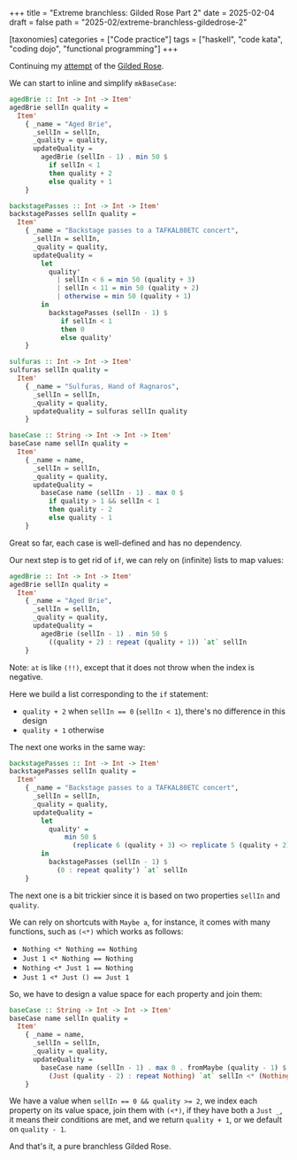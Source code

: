 +++
title = "Extreme branchless: Gilded Rose Part 2"
date = 2025-02-04
draft = false
path = "2025-02/extreme-branchless-gildedrose-2"

[taxonomies]
categories = ["Code practice"]
tags = ["haskell", "code kata", "coding dojo", "functional programming"]
+++

Continuing my [attempt](@/blog/2025-01-21_extreme-branchess-gildedrose-1.md) of
the [Gilded Rose](https://codingdojo.org/kata/gilded-rose/).

We can start to inline and simplify `mkBaseCase`:

```haskell
agedBrie :: Int -> Int -> Item'
agedBrie sellIn quality =
  Item'
    { _name = "Aged Brie",
      _sellIn = sellIn,
      _quality = quality,
      updateQuality =
        agedBrie (sellIn - 1) . min 50 $
          if sellIn < 1
          then quality + 2
          else quality + 1
    }

backstagePasses :: Int -> Int -> Item'
backstagePasses sellIn quality =
  Item'
    { _name = "Backstage passes to a TAFKAL80ETC concert",
      _sellIn = sellIn,
      _quality = quality,
      updateQuality =
        let
          quality'
            | sellIn < 6 = min 50 (quality + 3)
            | sellIn < 11 = min 50 (quality + 2)
            | otherwise = min 50 (quality + 1)
        in
          backstagePasses (sellIn - 1) $
             if sellIn < 1
             then 0
             else quality'
    }

sulfuras :: Int -> Int -> Item'
sulfuras sellIn quality =
  Item'
    { _name = "Sulfuras, Hand of Ragnaros",
      _sellIn = sellIn,
      _quality = quality,
      updateQuality = sulfuras sellIn quality
    }

baseCase :: String -> Int -> Int -> Item'
baseCase name sellIn quality =
  Item'
    { _name = name,
      _sellIn = sellIn,
      _quality = quality,
      updateQuality =
        baseCase name (sellIn - 1) . max 0 $
          if quality > 1 && sellIn < 1
          then quality - 2
          else quality - 1
    }
```

Great so far, each case is well-defined and has no dependency.

Our next step is to get rid of `if`, we can rely on (infinite) lists to map values:

```haskell
agedBrie :: Int -> Int -> Item'
agedBrie sellIn quality =
  Item'
    { _name = "Aged Brie",
      _sellIn = sellIn,
      _quality = quality,
      updateQuality =
        agedBrie (sellIn - 1) . min 50 $
          ((quality + 2) : repeat (quality + 1)) `at` sellIn
    }
```

Note: `at` is like `(!!)`, except that it does not throw when the index is negative.

Here we build a list corresponding to the `if` statement:

* `quality + 2` when `sellIn == 0` (`sellIn < 1`), there's no difference in this design
* `quality + 1` otherwise

The next one works in the same way:

```haskell
backstagePasses :: Int -> Int -> Item'
backstagePasses sellIn quality =
  Item'
    { _name = "Backstage passes to a TAFKAL80ETC concert",
      _sellIn = sellIn,
      _quality = quality,
      updateQuality =
        let
          quality' =
              min 50 $
                (replicate 6 (quality + 3) <> replicate 5 (quality + 2) <> repeat (quality + 1)) `at` sellIn
        in
          backstagePasses (sellIn - 1) $
            (0 : repeat quality') `at` sellIn
    }
```

The next one is a bit trickier since it is based on two properties
`sellIn` and `quality`.

We can rely on shortcuts with `Maybe a`, for instance, it comes with many
functions, such as `(<*)` which works as follows:

* `Nothing <* Nothing == Nothing`
* `Just 1 <* Nothing == Nothing`
* `Nothing <* Just 1 == Nothing`
* `Just 1 <* Just () == Just 1`

So, we have to design a value space for each property and join them:

```haskell
baseCase :: String -> Int -> Int -> Item'
baseCase name sellIn quality =
  Item'
    { _name = name,
      _sellIn = sellIn,
      _quality = quality,
      updateQuality =
        baseCase name (sellIn - 1) . max 0 . fromMaybe (quality - 1) $
          (Just (quality - 2) : repeat Nothing) `at` sellIn <* (Nothing : Nothing : repeat (Just ())) `at` quality
    }
```

We have a value when `sellIn == 0 && quality >= 2`, we index each property
on its value space, join them with `(<*)`, if they have both a `Just _`, it
means their conditions are met, and we return `quality + 1`, or we default on `quality - 1`.

And that's it, a pure branchless Gilded Rose.
